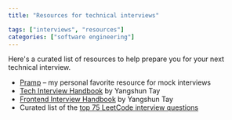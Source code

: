 ```yaml
---
title: "Resources for technical interviews"

tags: ["interviews", "resources"]
categories: ["software engineering"]
---
```


Here's a curated list of resources to help prepare you for your next technical interview.

- [Pramp](https://www.pramp.com/invt/6YNLBOmXn2fxX1mqK2LW) – my personal favorite resource for mock interviews
- [Tech Interview Handbook](https://techinterviewhandbook.org/) by Yangshun Tay
- [Frontend Interview Handbook](https://frontendinterviewhandbook.com/) by Yangshun Tay
- Curated list of the [top 75 LeetCode interview questions](https://www.teamblind.com/post/New-Year-Gift---Curated-List-of-Top-75-LeetCode-Questions-to-Save-Your-Time-OaM1orEU)